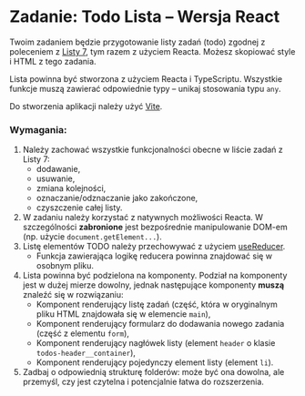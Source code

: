 # Zadanie: Todo Lista – Wersja React

Twoim zadaniem będzie przygotowanie listy zadań (todo) zgodnej z poleceniem z [Listy 7](../../W07/Lab/Lab.md), tym razem z użyciem Reacta. Możesz skopiować style i HTML z tego zadania.

Lista powinna być stworzona z użyciem Reacta i TypeScriptu. Wszystkie funkcje muszą zawierać odpowiednie typy – unikaj stosowania typu `any`.

Do stworzenia aplikacji należy użyć [Vite](https://vite.dev/).

### Wymagania:

1. Należy zachować wszystkie funkcjonalności obecne w liście zadań z Listy 7:
   - dodawanie,
   - usuwanie,
   - zmiana kolejności,
   - oznaczanie/odznaczanie jako zakończone,
   - czyszczenie całej listy.
1. W zadaniu należy korzystać z natywnych możliwości Reacta. W szczególności **zabronione** jest bezpośrednie manipulowanie DOM-em (np. użycie `document.getElement...`).
1. Listę elementów TODO należy przechowywać z użyciem [useReducer](https://react.dev/reference/react/useReducer).
   - Funkcja zawierająca logikę reducera powinna znajdować się w osobnym pliku.
1. Lista powinna być podzielona na komponenty. Podział na komponenty jest w dużej mierze dowolny, jednak następujące komponenty **muszą** znaleźć się w rozwiązaniu:
   - Komponent renderujący listę zadań (część, która w oryginalnym pliku HTML znajdowała się w elemencie `main`),
   - Komponent renderujący formularz do dodawania nowego zadania (część z elementu `form`),
   - Komponent renderujący nagłówek listy (element `header` o klasie `todos-header__container`),
   - Komponent renderujący pojedynczy element listy (element `li`).
1. Zadbaj o odpowiednią strukturę folderów: może być ona dowolna, ale przemyśl, czy jest czytelna i potencjalnie łatwa do rozszerzenia.
